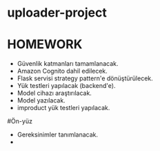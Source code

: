 # uploader-project


# HOMEWORK
- Güvenlik katmanları tamamlanacak.
- Amazon Cognito dahil edilecek.
- Flask servisi strategy pattern'e dönüştürülecek.
- Yük testleri yapılacak (backend'e).
- Model cihazı araştırılacak.
- Model yazılacak.
- improduct yük testleri yapılacak.


#Ön-yüz
- Gereksinimler tanımlanacak.
- 
